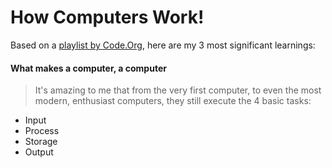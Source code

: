 # How Computers Work!

Based on a [playlist by Code.Org](https://www.youtube.com/playlist?list=PLzdnOPI1iJNcsRwJhvksEo1tJqjIqWbN-), here are my 3 most significant learnings:

#### What makes a computer, a computer

> It's amazing to me that from the very first computer, to even the most modern, enthusiast computers, they still execute the 4 basic tasks:

- Input
- Process
- Storage
- Output

#### 